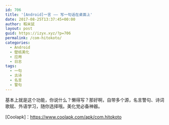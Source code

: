 ```yaml
---
id: 706
title: '[Android]一言 —— 写一句话在桌面上'
date: 2017-08-25T13:37:45+00:00
author: 稻米鼠
layout: post
guid: https://izyx.xyz/?p=706
permalink: /com-hitokoto/
categories:
  - Android
  - 壁纸美化
  - 应用
  - 日志
tags:
  - 一句
  - 古诗
  - 名言
  - 警句
---
```

基本上就是这个功能，你说什么？懒得写？那好啊，自带多个源，名言警句、诗词歌赋、外语学习，随你选择哦。美化党必备神器。

[Coolapk]：<https://www.coolapk.com/apk/com.hitokoto>